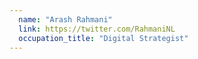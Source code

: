 ```yaml
---
  name: "Arash Rahmani"
  link: https://twitter.com/RahmaniNL
  occupation_title: "Digital Strategist"
---
```

